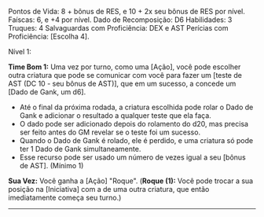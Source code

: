 Pontos de Vida: 8 + bônus de RES, e 10 + 2x seu bônus de RES por nível.
Faíscas: 6, e +4 por nível. 
Dado de Recomposição: D6
Habilidades: 3
Truques: 4
Salvaguardas com Proficiência: DEX e AST
Perícias com Proficiência: [Escolha 4].

Nível 1: 

**Time Bom 1:** Uma vez por turno, como uma [Ação], você pode escolher outra criatura que pode se comunicar com você para fazer um [teste de AST (DC 10 - seu bônus de AST)], que em um sucesso, a concede um [Dado de Gank, um d6]. 
- Até o final da próxima rodada, a criatura escolhida pode rolar o Dado de Gank e adicionar o resultado a qualquer teste que ela faça.
- O dado pode ser adicionado depois do rolamento do d20, mas precisa ser feito antes do GM revelar se o teste foi um sucesso.
- Quando o Dado de Gank é rolado, ele é perdido, e uma criatura só pode ter 1 Dado de Gank simultaneamente.
- Esse recurso pode ser usado um número de vezes igual a seu [bônus de AST]. (Mínimo 1)

**Sua Vez:** Você ganha a [Ação] "Roque". (**Roque (1):** Você pode trocar a sua posição na [Iniciativa] com a de uma outra criatura, que então imediatamente começa seu turno.)


-------------------------------------------------------------------------------